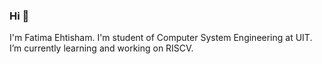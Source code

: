 ### Hi 👋
I'm Fatima Ehtisham.
I'm student of Computer System Engineering at UIT.
I’m currently learning and working on RISCV.


<!--
**Fatima-Ehtesham/Fatima-Ehtesham** is a ✨ _special_ ✨ repository because its `README.md` (this file) appears on your GitHub profile.

Here are some ideas to get you started:

- 🔭 I’m currently working on ...
- 🌱 I’m currently learning ...
- 👯 I’m looking to collaborate on ...
- 🤔 I’m looking for help with ...
- 💬 Ask me about ...
- 📫 How to reach me: ...
- 😄 Pronouns: ...
- ⚡ Fun fact: ...
-->
